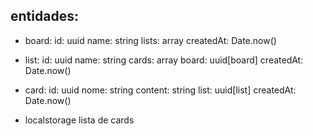 ## entidades:

- board:
  id: uuid
  name: string
  lists: array
createdAt: Date.now()

- list:
  id: uuid
  name: string
  cards: array
  board: uuid[board]
  createdAt: Date.now()

- card:
  id: uuid
  nome: string
  content: string
  list: uuid[list]
  createdAt: Date.now()

- localstorage
  lista de cards
